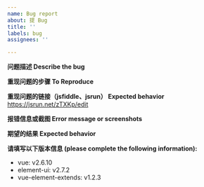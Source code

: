 ```yaml
---
name: Bug report
about: 提 Bug
title: ''
labels: bug
assignees: ''

---
```


**问题描述 Describe the bug**

**重现问题的步骤 To Reproduce**

**重现问题的链接（jsfiddle、jsrun） Expected behavior**
https://jsrun.net/zTXKp/edit

**报错信息或截图 Error message or screenshots**

**期望的结果 Expected behavior**

**请填写以下版本信息 (please complete the following information):**
 - vue: v2.6.10
 - element-ui: v2.7.2
 - vue-element-extends: v1.2.3
